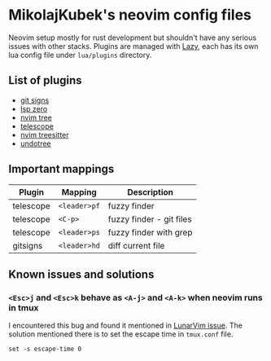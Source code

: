 # MikolajKubek's neovim config files
Neovim setup mostly for rust development but shouldn't have any serious issues with other stacks.
Plugins are managed with [Lazy](https://github.com/folke/lazy.nvim), each has its own lua config file under `lua/plugins` directory.

## List of plugins
- [git signs](https://github.com/lewis6991/gitsigns.nvim)
- [lsp zero](https://github.com/VonHeikemen/lsp-zero.nvim)
- [nvim tree](https://github.com/nvim-tree/nvim-tree.lua)
- [telescope](https://github.com/nvim-telescope/telescope.nvim)
- [nvim treesitter](https://github.com/nvim-treesitter/nvim-treesitter)
- [undotree](https://github.com/mbbill/undotree)

## Important mappings

| Plugin | Mapping | Description |
| --- | --- | --- |
| telescope | `<leader>pf` | fuzzy finder |
| telescope | `<C-p>` | fuzzy finder - git files |
| telescope | `<leader>ps` | fuzzy finder with grep |
| gitsigns | `<leader>hd` | diff current file |

## Known issues and solutions
### `<Esc>j` and `<Esc>k` behave as `<A-j>` and `<A-k>` when neovim runs in tmux
I encountered this bug and found it mentioned in [LunarVim issue](https://github.com/LunarVim/LunarVim/issues/1857). The solution mentioned there is to set the escape time in `tmux.conf` file.
```console
set -s escape-time 0
```
